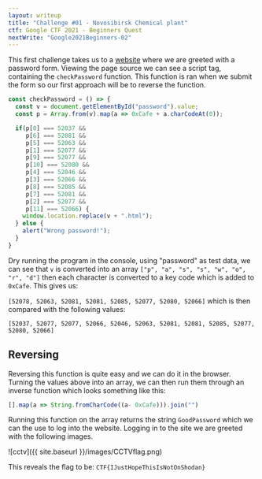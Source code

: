 ```yaml
---
layout: writeup
title: "Challenge #01 - Novosibirsk Chemical plant"
ctf: Google CTF 2021 - Beginners Quest
nextWrite: "Google2021Beginners-02"
---
```

This first challenge takes us to a [website](https://cctv-web.2021.ctfcompetition.com/ "website") where we are greeted with a password form. Viewing the page source we can see a script tag, containing the `checkPassword` function. This function is ran when we submit the form so our first approach will be to reverse the function.

```javascript
const checkPassword = () => {
  const v = document.getElementById("password").value;
  const p = Array.from(v).map(a => 0xCafe + a.charCodeAt(0));

  if(p[0] === 52037 &&
     p[6] === 52081 &&
     p[5] === 52063 &&
     p[1] === 52077 &&
     p[9] === 52077 &&
     p[10] === 52080 &&
     p[4] === 52046 &&
     p[3] === 52066 &&
     p[8] === 52085 &&
     p[7] === 52081 &&
     p[2] === 52077 &&
     p[11] === 52066) {
    window.location.replace(v + ".html");
  } else {
    alert("Wrong password!");
  }
}
```

Dry running the program in the console, using "password" as test data, we can see that `v` is converted into an array `["p", "a", "s", "s", "w", "o", "r", "d"]` then each character is converted to a key code which is added to `0xCafe`. This gives us:

`[52078, 52063, 52081, 52081, 52085, 52077, 52080, 52066]`
which is then compared with the following values:


`[52037, 52077, 52077, 52066, 52046, 52063, 52081, 52081, 52085, 52077, 52080, 52066]`

<h2>Reversing</h2>

Reversing this function is quite easy and we can do it in the browser. Turning the values above into an array, we can then run them through an inverse function which looks something like this: 
```javascript
[].map(a => String.fromCharCode((a- 0xCafe))).join("")
```

Running this function on the array returns the string `GoodPassword` which we can the use to log into the website. Logging in to the site we are greeted with the following images.

![cctv]({{ site.baseurl }}/images/CCTVflag.png)

This reveals the flag to be: `CTF{IJustHopeThisIsNotOnShodan}`